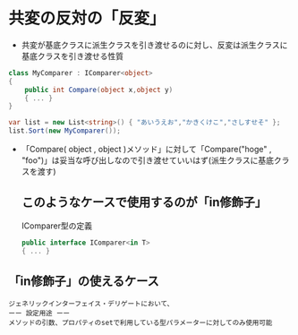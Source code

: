 # 共変の反対の「反変」

-  共変が基底クラスに派生クラスを引き渡せるのに対し、反変は派生クラスに基底クラスを引き渡せる性質

```C#
class MyComparer : IComparer<object>
{
	public int Compare(object x,object y)
	{ ... }
}

var list = new List<string>() { "あいうえお","かきくけこ","さしすせそ" };
list.Sort(new MyComparer());
```

- 「Compare( object , object )メソッド」に対して「Compare("hoge" , "foo")」は妥当な呼び出しなので引き渡せていいはず(派生クラスに基底クラスを渡す)

  ## このようなケースで使用するのが「in修飾子」

  IComparer型の定義

  ```C#
  public interface IComparer<in T>
  { ... }
  ```

## 「in修飾子」の使えるケース

```
ジェネリックインターフェイス・デリゲートにおいて、
ーー 設定用途 ーー 
メソッドの引数、プロパティのsetで利用している型パラメーターに対してのみ使用可能
```


